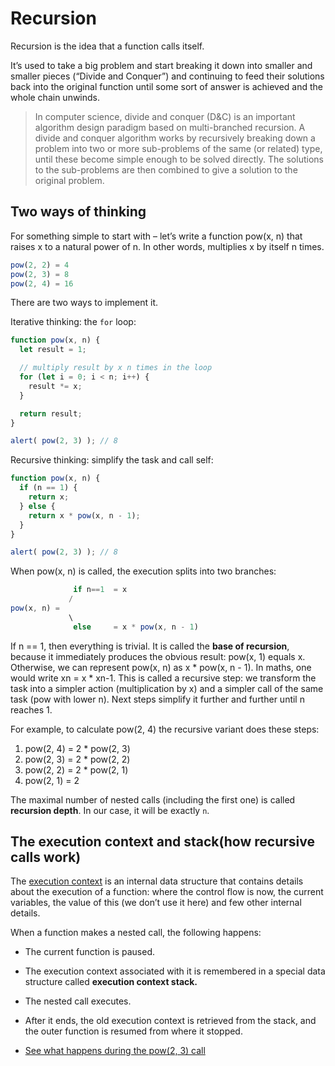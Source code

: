 # Recursion

Recursion is the idea that a function calls itself.

It’s used to take a big problem and start breaking it down into smaller and smaller pieces (“Divide and Conquer”) and continuing to feed their solutions back into the original function until some sort of answer is achieved and the whole chain unwinds.

>In computer science, divide and conquer (D&C) is an important algorithm design paradigm based on multi-branched recursion. A divide and conquer algorithm works by recursively breaking down a problem into two or more sub-problems of the same (or related) type, until these become simple enough to be solved directly. The solutions to the sub-problems are then combined to give a solution to the original problem.

## Two ways of thinking

For something simple to start with – let’s write a function pow(x, n) that raises x to a natural power of n. In other words, multiplies x by itself n times.
```js
pow(2, 2) = 4
pow(2, 3) = 8
pow(2, 4) = 16
```
There are two ways to implement it.

Iterative thinking: the `for` loop:
```js
function pow(x, n) {
  let result = 1;

  // multiply result by x n times in the loop
  for (let i = 0; i < n; i++) {
    result *= x;
  }

  return result;
}

alert( pow(2, 3) ); // 8
```
Recursive thinking: simplify the task and call self:
```js
function pow(x, n) {
  if (n == 1) {
    return x;
  } else {
    return x * pow(x, n - 1);
  }
}

alert( pow(2, 3) ); // 8
```

When pow(x, n) is called, the execution splits into two branches:
```js
              if n==1  = x
             /
pow(x, n) =
             \
              else     = x * pow(x, n - 1)
```
If n == 1, then everything is trivial. It is called the __base of recursion__, because it immediately produces the obvious result: pow(x, 1) equals x.
Otherwise, we can represent pow(x, n) as x * pow(x, n - 1). In maths, one would write xn = x * xn-1. This is called a recursive step: we transform the task into a simpler action (multiplication by x) and a simpler call of the same task (pow with lower n). Next steps simplify it further and further until n reaches 1.

For example, to calculate pow(2, 4) the recursive variant does these steps:
1. pow(2, 4) = 2 * pow(2, 3)
2. pow(2, 3) = 2 * pow(2, 2)
3. pow(2, 2) = 2 * pow(2, 1)
4. pow(2, 1) = 2

The maximal number of nested calls (including the first one) is called __recursion depth__. In our case, it will be exactly `n`.

## The execution context and stack(how recursive calls work)

The [execution context](https://tc39.es/ecma262/#sec-execution-contexts) is an internal data structure that contains details about the execution of a function: where the control flow is now, the current variables, the value of this (we don’t use it here) and few other internal details.

When a function makes a nested call, the following happens:
- The current function is paused.
- The execution context associated with it is remembered in a special data structure called __execution context stack.__
- The nested call executes.
- After it ends, the old execution context is retrieved from the stack, and the outer function is resumed from where it stopped.

- [See what happens during the pow(2, 3) call](https://javascript.info/recursion#the-execution-context-and-stack)